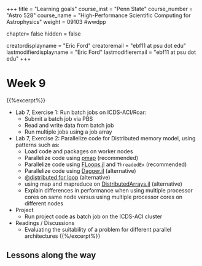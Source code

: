 +++
title = "Learning goals"
course_inst = "Penn State"
course_number = "Astro 528"
course_name = "High-Performance Scientific Computing for Astrophysics"
weight = 09103  #wwdpp

chapter= false
hidden = false

creatordisplayname = "Eric Ford"
creatoremail = "ebf11 at psu dot edu"
lastmodifierdisplayname = "Eric Ford"
lastmodifieremail = "ebf11 at psu dot edu"
+++

# Week 9

{{%excerpt%}}
- Lab 7, Exercise 1:  Run batch jobs on ICDS-ACI/Roar:
   - Submit a batch job via PBS
   - Read and write data from batch job
   - Run multiple jobs using a job array
- Lab 7, Exercise 2:  Parallelize code for Distributed memory model, using patterns such as:
   + Load code and packages on worker nodes
   + Parallelize code using [pmap](https://docs.julialang.org/en/v1/stdlib/Distributed/#Distributed.pmap) (recommended)
   + Parallelize code using [FLoops.jl](https://juliafolds.github.io/FLoops.jl/dev/) and `ThreadedEx` (recommended)
   + Parallelize code using [Dagger.jl](https://juliaparallel.github.io/Dagger.jl/dev/) (alternative)
   + [@distributed for loop](https://docs.julialang.org/en/v1/stdlib/Distributed/#Distributed.@distributed) (alternative)
   + using map and mapreduce on [DistributedArrays.jl](https://juliaparallel.github.io/DistributedArrays.jl/stable/)  (alternative)
   + Explain differences in performance when using multiple processor cores on same node versus using multiple processor cores on different nodes
- Project
   - Run project code as batch job on the ICDS-ACI cluster
- Readings / Discussions
   - Evaluating the suitability of a problem for different parallel architectures
{{%/excerpt%}}

## Lessons along the way
